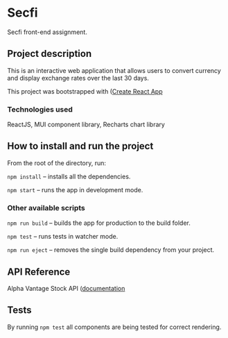 # Secfi
Secfi front-end assignment.

## Project description

This is an interactive web application that allows users to convert currency and display exchange rates over the last 30 days.

This project was bootstrapped with ([Create React App](https://create-react-app.dev/docs/getting-started/)

### Technologies used

ReactJS, MUI component library, Recharts chart library

## How to install and run the project

From the root of the directory, run:

`npm install` – installs all the dependencies.

`npm start` – runs the app in development mode.

### Other available scripts

`npm run build` – builds the app for production to the build folder.

`npm test` – runs tests in watcher mode.

`npm run eject` – removes the single build dependency from your project.

## API Reference 

Alpha Vantage Stock API ([documentation](https://www.alphavantage.co/)

## Tests

By running `npm test` all components are being tested for correct rendering.

